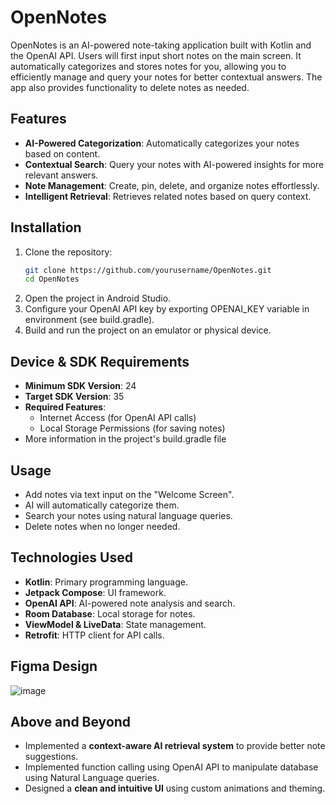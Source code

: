 # OpenNotes

OpenNotes is an AI-powered note-taking application built with Kotlin and the OpenAI API. Users will first input short notes on the main screen. It automatically categorizes and stores notes for you, allowing you to efficiently manage and query your notes for better contextual answers. The app also provides functionality to delete notes as needed.

## Features

- **AI-Powered Categorization**: Automatically categorizes your notes based on content.
- **Contextual Search**: Query your notes with AI-powered insights for more relevant answers.
- **Note Management**: Create, pin, delete, and organize notes effortlessly.
- **Intelligent Retrieval**: Retrieves related notes based on query context.

## Installation

1. Clone the repository:
   ```sh
   git clone https://github.com/yourusername/OpenNotes.git
   cd OpenNotes
   ```
2. Open the project in Android Studio.
3. Configure your OpenAI API key by exporting OPENAI_KEY variable in environment (see build.gradle).
4. Build and run the project on an emulator or physical device.

## Device & SDK Requirements

- **Minimum SDK Version**: 24
- **Target SDK Version**: 35
- **Required Features**:
  - Internet Access (for OpenAI API calls)
  - Local Storage Permissions (for saving notes)
- More information in the project's build.gradle file

## Usage

- Add notes via text input on the "Welcome Screen".
- AI will automatically categorize them.
- Search your notes using natural language queries.
- Delete notes when no longer needed.

## Technologies Used

- **Kotlin**: Primary programming language.
- **Jetpack Compose**: UI framework.
- **OpenAI API**: AI-powered note analysis and search.
- **Room Database**: Local storage for notes.
- **ViewModel & LiveData**: State management.
- **Retrofit**: HTTP client for API calls.

## Figma Design
![image](https://github.com/user-attachments/assets/3adde875-bb4e-41f9-b38e-c610e5d222d7)

## Above and Beyond

- Implemented a **context-aware AI retrieval system** to provide better note suggestions.
- Implemented function calling using OpenAI API to manipulate database using Natural Language queries.
- Designed a **clean and intuitive UI** using custom animations and theming.



